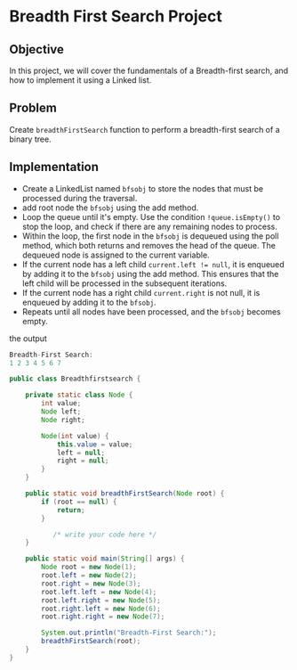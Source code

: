 # Breadth First Search Project



## Objective

In this project, we will cover the fundamentals of a Breadth-first search, and how to implement it using a Linked list.


## Problem


Create `breadthFirstSearch` function to perform a breadth-first search of a binary tree.

## Implementation

* Create a LinkedList named `bfsobj` to store the nodes that must be processed during the traversal.
* add root node the `bfsobj` using the add method. 
* Loop the queue until it's empty. Use the condition `!queue.isEmpty()` to stop the loop, and check if there are any remaining nodes to process.
* Within the loop, the first node in the `bfsobj` is dequeued using the poll method, which both returns and removes the head of the queue. The dequeued node is assigned to the current variable.
* If the current node has a left child `current.left != null`, it is enqueued by adding it to the `bfsobj` using the add method. This ensures that the left child will be processed in the subsequent iterations.
* If the current node has a right child `current.right` is not null, it is enqueued by adding it to the `bfsobj`.
* Repeats until all nodes have been processed, and the `bfsobj` becomes empty.

the output 
```java
Breadth-First Search:
1 2 3 4 5 6 7
```


  
```java
public class Breadthfirstsearch {

    private static class Node {
        int value;
        Node left;
        Node right;

        Node(int value) {
            this.value = value;
            left = null;
            right = null;
        }
    }

    public static void breadthFirstSearch(Node root) {
        if (root == null) {
            return;
        }

           /* write your code here */
    }

    public static void main(String[] args) {
        Node root = new Node(1);
        root.left = new Node(2);
        root.right = new Node(3);
        root.left.left = new Node(4);
        root.left.right = new Node(5);
        root.right.left = new Node(6);
        root.right.right = new Node(7);

        System.out.println("Breadth-First Search:");
        breadthFirstSearch(root);
    }
}

```
